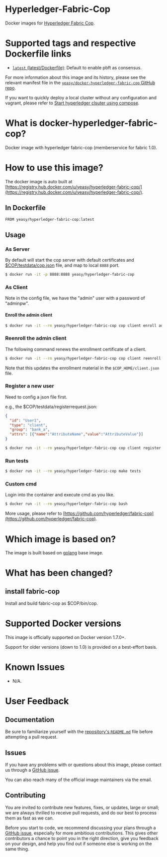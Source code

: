 Hyperledger-Fabric-Cop
===
Docker images for [Hyperledger Fabric Cop](https://github.com/hyperledger/fabric-cop).

# Supported tags and respective Dockerfile links

* [`latest` (latest/Dockerfile)](https://github.com/yeasy/docker-hyperledger-fabric-cop/blob/master/Dockerfile): Default to enable pbft as consensus.

For more information about this image and its history, please see the relevant manifest file in the [`yeasy/docker-hyperledger-fabric-cop` GitHub repo](https://github.com/yeasy/docker-hyperledger-fabric-cop).

If you want to quickly deploy a local cluster without any configuration and vagrant, please refer to [Start hyperledger clsuter using compose](https://github.com/yeasy/docker-compose-files#hyperledger).

# What is docker-hyperledger-fabric-cop?
Docker image with hyperledger fabric-cop (memberservice for fabric 1.0).

# How to use this image?
The docker image is auto built at [https://registry.hub.docker.com/u/yeasy/hyperledger-fabric-cop/](https://registry.hub.docker.com/u/yeasy/hyperledger-fabric-cop/).

## In Dockerfile
```sh
FROM yeasy/hyperledger-fabric-cop:latest
```

## Usage

### As Server
By default will start the cop server with default certificates and [$COP/testdata/cop.json](https://github.com/hyperledger/fabric-cop/blob/master/testdata/cop.json) file, and map to local `8888` port.

```sh
$ docker run -it -p 8888:8888 yeasy/hyperledger-fabric-cop
```


### As Client

Note in the config file, we have the "admin" user with a password of "adminpw".

#### Enroll the admin client

```sh
$ docker run -it --rm yeasy/hyperledger-fabric-cop cop client enroll admin adminpw http://localhost:8888
```

### Reenroll the admin client

The following command renews the enrollment certificate of a client.

```sh
$ docker run -it --rm yeasy/hyperledger-fabric-cop cop client reenroll http://localhost:8888
```

Note that this updates the enrollment material in the `$COP_HOME/client.json` file.


### Register a new user
Need to config a json file first.

e.g., the $COP/testdata/registerrequest.json:

```json
{
  "id": "User1",
  "type": "client",
  "group": "bank_a",
  "attrs": [{"name":"AttributeName","value":"AttributeValue"}]
}
```

```sh
$ docker run -it --rm yeasy/hyperledger-fabric-cop cop client register ../testdata/registerrequest.json http://localhost:8888
```

### Run tests

```sh
$ docker run -it --rm yeasy/hyperledger-fabric-cop make tests
```
### Custom cmd

Login into the container and execute cmd as you like.

```sh
$ docker run -it --rm yeasy/hyperledger-fabric-cop bash
```
More usage, please refer to [https://github.com/hyperledger/fabric-cop](https://github.com/hyperledger/fabric-cop).

# Which image is based on?
The image is built based on [golang](https://hub.docker.com/_/golang/) base image.

# What has been changed?

## install fabric-cop
Install and build fabric-cop as $COP/bin/cop.

# Supported Docker versions

This image is officially supported on Docker version 1.7.0+.

Support for older versions (down to 1.0) is provided on a best-effort basis.

# Known Issues
* N/A.

# User Feedback
## Documentation
Be sure to familiarize yourself with the [repository's `README.md`](https://github.com/yeasy/docker-hyperledger-fabric-cop/blob/master/README.md) file before attempting a pull request.

## Issues
If you have any problems with or questions about this image, please contact us through a [GitHub issue](https://github.com/yeasy/docker-hyperledger-fabric-cop/issues).

You can also reach many of the official image maintainers via the email.

## Contributing

You are invited to contribute new features, fixes, or updates, large or small; we are always thrilled to receive pull requests, and do our best to process them as fast as we can.

Before you start to code, we recommend discussing your plans through a [GitHub issue](https://github.com/yeasy/docker-hyperledger-fabric-cop/issues), especially for more ambitious contributions. This gives other contributors a chance to point you in the right direction, give you feedback on your design, and help you find out if someone else is working on the same thing.
